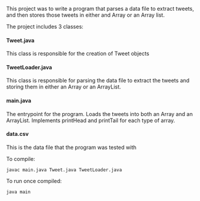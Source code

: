 This project was to write a program that parses a data file to extract tweets, and then stores those tweets in either and Array or an Array list.

The project includes 3 classes:

#### Tweet.java
This class is responsible for the creation of Tweet objects

#### TweetLoader.java
This class is responsible for parsing the data file to extract the tweets and storing them in either an Array or an ArrayList.

#### main.java
The entrypoint for the program. Loads the tweets into both an Array and an ArrayList. Implements printHead and printTail for each type of array.

#### data.csv
This is the data file that the program was tested with


To compile:
```
javac main.java Tweet.java TweetLoader.java
```

To run once compiled:
```
java main
```
